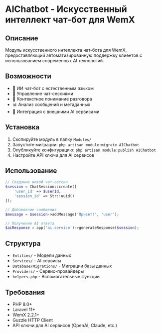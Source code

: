 # AIChatbot - Искусственный интеллект чат-бот для WemX

## Описание
Модуль искусственного интеллекта чат-бота для WemX, предоставляющий автоматизированную поддержку клиентов с использованием современных AI технологий.

## Возможности
- 🤖 ИИ чат-бот с естественным языком
- 💬 Управление чат-сессиями
- 🧠 Контекстное понимание разговора
- 📊 Анализ сообщений и метаданных
- 🔄 Интеграция с внешними AI сервисами

## Установка
1. Скопируйте модуль в папку `Modules/`
2. Запустите миграции: `php artisan module:migrate AIChatbot`
3. Опубликуйте конфигурацию: `php artisan module:publish AIChatbot`
4. Настройте API ключи для AI сервисов

## Использование
```php
// Создание новой чат-сессии
$session = ChatSession::create([
    'user_id' => $userId,
    'session_id' => Str::uuid()
]);

// Добавление сообщения
$message = $session->addMessage('Привет!', 'user');

// Получение AI ответа
$aiResponse = app('ai.service')->generateResponse($session);
```

## Структура
- `Entities/` - Модели данных
- `Services/` - AI сервисы
- `Database/Migrations/` - Миграции базы данных
- `Providers/` - Сервис-провайдеры
- `helpers.php` - Вспомогательные функции

## Требования
- PHP 8.0+
- Laravel 11+
- WemX 2.2.1+
- Guzzle HTTP Client
- API ключи для AI сервисов (OpenAI, Claude, etc.)
